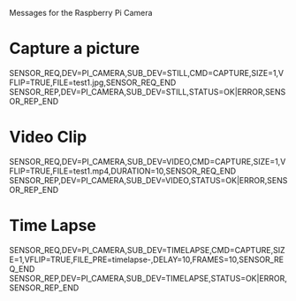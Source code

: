 Messages for the Raspberry Pi Camera 

# Capture a picture 
SENSOR_REQ,DEV=PI_CAMERA,SUB_DEV=STILL,CMD=CAPTURE,SIZE=1,VFLIP=TRUE,FILE=test1.jpg,SENSOR_REQ_END
SENSOR_REP,DEV=PI_CAMERA,SUB_DEV=STILL,STATUS=OK|ERROR,SENSOR_REP_END

# Video Clip
SENSOR_REQ,DEV=PI_CAMERA,SUB_DEV=VIDEO,CMD=CAPTURE,SIZE=1,VFLIP=TRUE,FILE=test1.mp4,DURATION=10,SENSOR_REQ_END
SENSOR_REP,DEV=PI_CAMERA,SUB_DEV=VIDEO,STATUS=OK|ERROR,SENSOR_REP_END

# Time Lapse
SENSOR_REQ,DEV=PI_CAMERA,SUB_DEV=TIMELAPSE,CMD=CAPTURE,SIZE=1,VFLIP=TRUE,FILE_PRE=timelapse-,DELAY=10,FRAMES=10,SENSOR_REQ_END
SENSOR_REP,DEV=PI_CAMERA,SUB_DEV=TIMELAPSE,STATUS=OK|ERROR,SENSOR_REP_END


